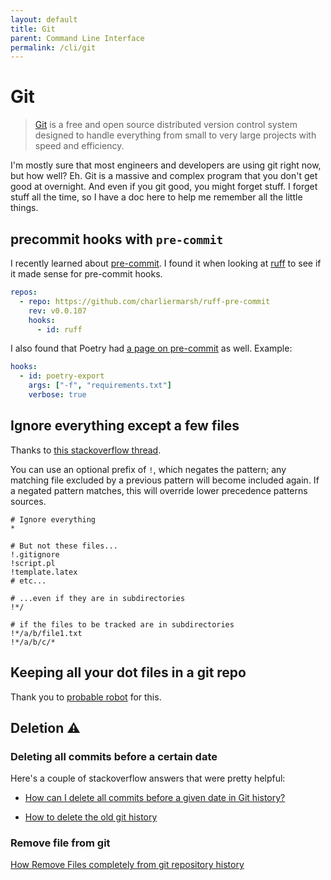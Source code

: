 ```yaml
---
layout: default
title: Git
parent: Command Line Interface
permalink: /cli/git
---
```


# Git
> [Git][0] is a free and open source distributed version control system designed to handle everything from small to very large projects with speed and efficiency.

I'm mostly sure that most engineers and developers are using git right now, but
how well? Eh. Git is a massive and complex program that you don't get good at
overnight. And even if you git good, you might forget stuff. I forget stuff all
the time, so I have a doc here to help me remember all the little things.

## precommit hooks with `pre-commit`
I recently learned about [pre-commit][1]. I found it when looking at [ruff][2]
to see if it made sense for pre-commit hooks.

```yaml
repos:
  - repo: https://github.com/charliermarsh/ruff-pre-commit
    rev: v0.0.107
    hooks:
      - id: ruff
```

I also found that Poetry had [a page on pre-commit][3] as well. Example:

```yaml
hooks:
  - id: poetry-export
    args: ["-f", "requirements.txt"]
    verbose: true
```

## Ignore everything except a few files
Thanks to [this stackoverflow thread](https://stackoverflow.com/q/987142).

You can use an optional prefix of `!`, which negates the pattern; any matching
file excluded by a previous pattern will become included again. If a negated
pattern matches, this will override lower precedence patterns sources.

```gitignore
# Ignore everything
*

# But not these files...
!.gitignore
!script.pl
!template.latex
# etc...

# ...even if they are in subdirectories
!*/

# if the files to be tracked are in subdirectories
!*/a/b/file1.txt
!*/a/b/c/*
```

## Keeping all your dot files in a git repo

Thank you to [probable robot][4] for this.

## Deletion :warning:

### Deleting all commits before a certain date

Here's a couple of stackoverflow answers that were pretty helpful:

- [How can I delete all commits before a given date in Git history?][5]

- [How to delete the old git history][6]

### Remove file from git

[How Remove Files completely from git repository history][7]


[0]: https://www.git-scm.com/ "git-scm"
[1]: https://pre-commit.com/ "pre-commit"
[2]: https://github.com/charliermarsh/ruff "ruff"
[3]: https://python-poetry.org/docs/pre-commit-hooks/ "poetry pre-commit"
[4]: https://probablerobot.net/2021/05/keeping-'live'-dotfiles-in-a-git-repo/ "dotfiles git repo"
[5]: https://stackoverflow.com/q/29042783 "delete all commits before a date"
[6]: https://stackoverflow.com/questions/41953300/how-to-delete-the-old-git-history "delete old git history"
[7]: https://myopswork.com/how-remove-files-completely-from-git-repository-history-47ed3e0c4c35 "Remove Files completely from git"
